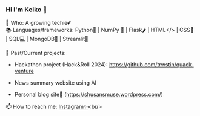 ### Hi I'm Keiko 👋

🌱 Who: A growing techie💕<br/>
📚 Languages/frameworks: 
Python🐍 | NumPy 🧊 | Flask🌶️ | HTML</> | CSS🎨 | SQL💻 | MongoDB🍃 | Streamlit👑 <br/>

🧠 Past/Current projects: <br/> 
- Hackathon project (Hack&Roll 2024): https://github.com/trwstin/quack-venture 

- News summary website using AI

- Personal blog site📝 (https://shusansmuse.wordpress.com/)

📫 How to reach me: [Instagram✨](https://www.instagram.com/kokostudyyy._)<br/>
